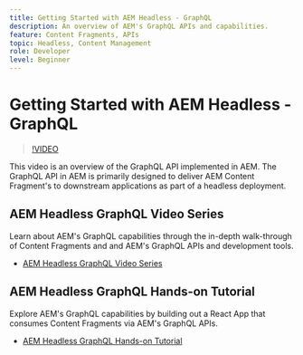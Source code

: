 ```yaml
---
title: Getting Started with AEM Headless - GraphQL
description: An overview of AEM's GraphQL APIs and capabilities.
feature: Content Fragments, APIs
topic: Headless, Content Management
role: Developer
level: Beginner
---
```


# Getting Started with AEM Headless - GraphQL

>[!VIDEO](https://video.tv.adobe.com/v/328618/?quality=12&learn=on)

This video is an overview of the GraphQL API implemented in AEM. The GraphQL API in AEM is primarily designed to deliver AEM Content Fragment's to downstream applications as part of a headless deployment.

## AEM Headless GraphQL Video Series

Learn about AEM's GraphQL capabilities through the in-depth walk-through of Content Fragments and and AEM's GraphQL APIs and development tools.

+ [AEM Headless GraphQL Video Series](./video-series/modeling-basics.md)

## AEM Headless GraphQL Hands-on Tutorial

Explore AEM's GraphQL capabilities by building out a React App that consumes Content Fragments via AEM's GraphQL APIs.

+ [AEM Headless GraphQL Hands-on Tutorial](./multi-step/overview.md)